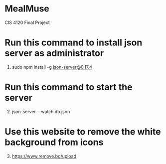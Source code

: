# MealMuse
CIS 4120 Final Project

# Run this command to install json server as administrator
1. sudo  npm install -g json-server@0.17.4

# Run this command to start the server
2. json-server --watch db.json

# Use this website to remove the white background from icons
3. https://www.remove.bg/upload